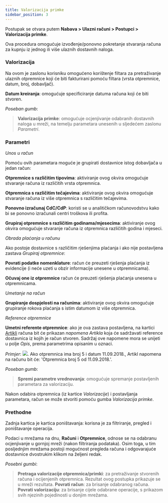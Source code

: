 ```yaml
---
title: Valorizacija primke
sidebar_position: 3
---
```


Postupak se otvara putem **Nabava > Ulazni računi > Postupci > Valorizacija primke**. 

Ova procedura omogućuje izvođenje/ponovno pokretanje stvaranja računa za kupnju iz jednog ili više ulaznih dostavnih naloga.


### Valorizacija

Na ovom je zaslonu korisniku omogućeno korištenje filtara za pretraživanje ulaznih otpremnice koji će biti fakturirani pomoću filtara (vrsta otpremnice, datum, broj, dobavljač).

**Datum kreiranja**: omogućuje specificiranje datuma računa koji će biti stvoren.

*Poseban gumb*: 

> **Valorizacija primke**: omogućuje ocjenjivanje odabranih dostavnih naloga u mreži, na temelju parametara unesenih u sljedećem zaslonu *Parametri*.

### Parametri

*Unos u račun*

Pomoću ovih parametara moguće je grupirati dostavnice istog dobavljača u jedan račun:

**Otpremnice s različitim tipovima**: aktiviranje ovog okvira omogućuje stvaranje računa iz različitih vrsta otpremnica.

**Otpremnica s različitim tečajevima**: aktiviranje ovog okvira omogućuje stvaranje računa iz više otpremnica s različitim tečajevima.

**Ponovno izračunaj CdC/CdP**: koristi se u analitičkom računovodstvu kako bi se ponovno izračunali centri troškova ili profita.

**Grupiraj otpremnice s različitim godinama/mjesecima**: aktiviranje ovog okvira omogućuje stvaranje računa iz otpremnica različitih godina i mjeseci.

*Obrada plaćanja u računu*

Ako postoje dostavnice s različitim rješenjima plaćanja i ako nije postavljena zastava *Grupiraj otpremnice*:

**Povrati podatke nomenklature**: račun će preuzeti rješenja plaćanja iz evidencije (i neće uzeti u obzir informacije unesene u otpremnicama).

**Očuvaj one iz otpremnice** račun će preuzeti rješenja plaćanja unesena u otpremnicama.

*Umetanje na račun*

**Grupiranje dospjelosti na računima**: aktiviranje ovog okvira omogućuje grupiranje rokova plaćanja s istim datumom iz više otpremnica.

*Reference otpremnice*

**Umetni referente otpremnice**: ako je ova zastava postavljena, na kartici [Artikli](/docs/purchase/purchase-invoices/insert-purchase-invoice/items) računa bit će prikazan *napomena Artikla* koja će sadržavati reference dostavnica iz kojih je račun stvoren. Sadržaj ove napomene mora se unijeti u polje *Opis*, prema parametrima opisanim u oznaci.

*Primjer*: ![](/img/it-it/purchase/purchase-invoices/procedures/purchase-delivery-note-valorization/image06.png). Ako otpremnica ima broj 5 i datum 11.09.2018., Artikl napomena na računu bit će: 'Otpremnica broj 5 od 11.09.2018.'.

*Poseban gumb*: 

> **Spremi parametre vrednovanja**: omogućuje spremanje postavljenih parametara za valorizaciju.

Nakon odabira otpremnica (iz kartice *Valorizacije*) i postavljanja parametara, račun se može stvoriti pomoću gumba *Valorizacija primke*.

### Prethodne

Zadnja kartica je kartica poništavanja: korisna je za filtriranje, pregled i poništavanje operacija.

Podaci u mrežama na dnu, **Računi** i **Otpremnice**, odnose se na odabranu ocjenjivanje u gornjoj mreži (nakon filtriranja podataka). Osim toga, u tim posljednjim mrežama postoji mogućnost pregleda računa i odgovarajuće dostavnice dvostrukim klikom na željeni redak.

*Posebni gumbi*:
> **Pretraga valorizacije otpremnica/primki**: za pretraživanje stvorenih računa i ocijenjenih otpremnica. Rezultat ovog postupka prikazuje se u mreži rezultata. 
> **Povrati račun**: za brisanje odabranog računa. 
> **Povrati valorizaciju**: za brisanje cijele odabrane operacije, s prikazom svih njezinih pojedinosti u donjim mrežama.